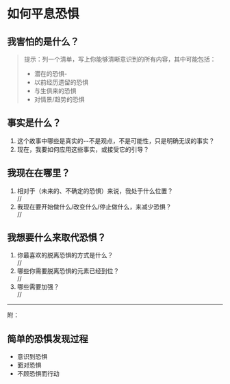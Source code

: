 # 如何平息恐惧

## 我害怕的是什么？
> 提示：列一个清单，写上你能够清晰意识到的所有内容，其中可能包括：
> - 潜在的恐惧-
> - 以前经历遗留的恐惧
> - 与生俱来的恐惧
> - 对情景/趋势的恐惧


## 事实是什么？
1. 这个故事中哪些是真实的--不是观点，不是可能性，只是明确无误的事实？
2. 现在，我要如何应用这些事实，或接受它的引导？


## 我现在在哪里？
1. 相对于（未来的、不确定的恐惧）来说，我处于什么位置？  
   //
2. 我现在要开始做什么/改变什么/停止做什么，来减少恐惧？  
   //

## 我想要什么来取代恐惧？
1. 你最喜欢的脱离恐惧的方式是什么？  
   //
2. 哪些你需要脱离恐惧的元素已经到位？  
   //
3. 哪些需要加强？  
   //



---
附：
## 简单的恐惧发现过程
- 意识到恐惧
- 面对恐惧
- 不顾恐惧而行动